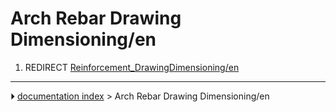 # Arch Rebar Drawing Dimensioning/en
1.  REDIRECT [Reinforcement_DrawingDimensioning/en](Reinforcement_DrawingDimensioning/en.md)



---
⏵ [documentation index](../README.md) > Arch Rebar Drawing Dimensioning/en
